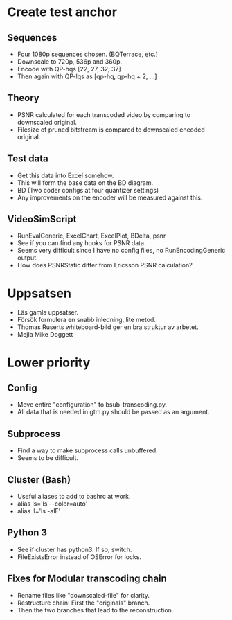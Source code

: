 # Create test anchor

## Sequences
- Four 1080p sequences chosen. (BQTerrace, etc.)
- Downscale to 720p, 536p and 360p.
- Encode with QP-hqs [22, 27, 32, 37]
- Then again with QP-lqs as [qp-hq, qp-hq + 2, ...]

## Theory
- PSNR calculated for each transcoded video by comparing to downscaled original.
- Filesize of pruned bitstream is compared to downscaled encoded original.

## Test data
- Get this data into Excel somehow.
- This will form the base data on the BD diagram.
- BD (Two coder configs at four quantizer settings)
- Any improvements on the encoder will be measured against this.

## VideoSimScript
- RunEvalGeneric, ExcelChart, ExcelPlot, BDelta, psnr
- See if you can find any hooks for PSNR data.
- Seems very difficult since I have no config files, no RunEncodingGeneric output.
- How does PSNRStatic differ from Ericsson PSNR calculation?


# Uppsatsen
- Läs gamla uppsatser.
- Försök formulera en snabb inledning, lite metod.
- Thomas Ruserts whiteboard-bild ger en bra struktur av arbetet.
- Mejla Mike Doggett


# Lower priority

## Config
- Move entire "configuration" to bsub-transcoding.py.
- All data that is needed in gtm.py should be passed as an argument.

## Subprocess
- Find a way to make subprocess calls unbuffered.
- Seems to be difficult.

## Cluster (Bash)
- Useful aliases to add to bashrc at work.
- alias ls='ls --color=auto'
- alias ll='ls -alF'

## Python 3
- See if cluster has python3. If so, switch.
- FileExistsError instead of OSError for locks.

## Fixes for Modular transcoding chain
- Rename files like "downscaled-file" for clarity.
- Restructure chain: First the "originals" branch.
- Then the two branches that lead to the reconstruction.

